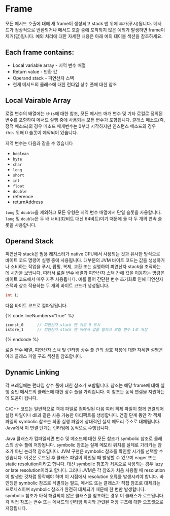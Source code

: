 # Frame

모든 메서드 호출에 대해 새 frame이 생성되고 stack 맨 위에 추가(푸시)됩니다. 메서드가 정상적으로 반환되거나 메서드 호출 중에 포착되지 않은 예외가 발생하면 frame이 제거(팝)됩니다. 예외 처리에 대한 자세한 내용은 아래 예외 테이블 섹션을 참조하세요.

## Each frame contains:

* Local variable array - 지역 변수 배열
* Return value - 반환 값
* Operand stack - 피연산자 스택
* 현재 메서드의 클래스에 대한 런타임 상수 풀에 대한 참조



## Local Vairable Array

로컬 변수의 배열에는 `this`에 대한 참조, 모든 메서드 매개 변수 및 기타 로컬로 정의된 변수를 포함하여 메서드 실행 중에 사용되는 모든 변수가 포함됩니다. 클래스 메소드(즉, 정적 메소드)의 경우 메소드 매개변수는 0부터 시작하지만 인스턴스 메소드의 경우 `this` 위해 0 슬롯이 예약되어 있습니다.



지역 변수는 다음과 같을 수 있습니다

* `boolean`
* `byte`
* `char`
* `long`
* `short`
* `int`
* `float`
* `double`
* reference
* returnAddress

`long` 및 `double`을 제외하고 모든 유형은 지역 변수 배열에서 단일 슬롯을 사용합니다. `long` 및 `double`은 두 배 너비(32비트 대신 64비트)이기 때문에 둘 다 두 개의 연속 슬롯을 사용합니다.



## Operand Stack <a href="#operand_stack" id="operand_stack"></a>

피연산자 stack은 범용 레지스터가 native CPU에서 사용되는 것과 유사한 방식으로 바이트 코드 명령어 실행 중에 사용됩니다. 대부분의 JVM 바이트 코드는 값을 생성하거나 소비하는 작업을 푸시, 팝핑, 복제, 교환 또는 실행하여 피연산자 stack을 조작하는 데 시간을 보냅니다. 따라서 로컬 변수 배열과 피연산자 스택 간에 값을 이동하는 명령은 바이트 코드에서 매우 자주 사용됩니다. 예를 들어 간단한 변수 초기화로 인해 피연산자 스택과 상호 작용하는 두 개의 바이트 코드가 생성됩니다.

```java
int i;
```

다음 바이트 코드로 컴파일됩니다.

{% code lineNumbers="true" %}
```c
iconst_0      // 피연산자 stack 맨 위로 0 푸시
istore_1      // 피연산자 stack 맨 위에서 값을 팝하고 로컬 변수 1로 저장
```
{% endcode %}

로컬 변수 배열, 피연산자 스택 및 런타임 상수 풀 간의 상호 작용에 대한 자세한 설명은 아래 클래스 파일 구조 섹션을 참조합니다.



## Dynamic Linking <a href="#dynamic_linking" id="dynamic_linking"></a>

각 프레임에는 런타임 상수 풀에 대한 참조가 포함됩니다. 참조는 해당 frame에 대해 실행 중인 메서드의 클래스에 대한 상수 풀을 가리킵니다. 이 참조는 동적 연결을 지원하는 데 도움이 됩니다.



C/C++ 코드는 일반적으로 객체 파일로 컴파일된 다음 여러 객체 파일이 함께 연결되어 실행 파일이나 dll과 같은 사용 가능한 아티팩트를 생성합니다. 연결 단계 동안 각 객체 파일의 symbolic 참조는 최종 실행 파일에 상대적인 실제 메모리 주소로 대체됩니다. Java에서 이 연결 단계는 런타임에 동적으로 수행됩니다.



Java 클래스가 컴파일되면 변수 및 메소드에 대한 모든 참조가 symbolic 참조로 클래스의 상수 풀에 저장됩니다. symbolic 참조는 실제 메모리 위치를 실제로 가리키는 참조가 아닌 논리적 참조입니다. JVM 구현은 symbolic 참조를 확인할 시기를 선택할 수 있습니다. 이것은 로드된 후 클래스 파일이 확인될 때 발생할 수 있으며 eager 또는 static resolution이라고 합니다. 대신 symbolic 참조가 처음으로 사용되는 경우 lazy or late resolution이라고 합니다. 그러나 JVM은 각 참조가 처음 사용될 때 resolution이 발생한 것처럼 동작해야 하며 이 시점에서 resolution 오류를 발생시켜야 합니다. 바인딩은 symbolic 참조로 식별되는 필드, 메서드 또는 클래스가 직접 참조로 대체되는 프로세스이며 symbolic 참조가 완전히 대체되기 때문에 한 번만 발생합니다. symbolic 참조가 아직 해결되지 않은 클래스를 참조하는 경우 이 클래스가 로드됩니다. 각 직접 참조는 변수 또는 메서드의 런타임 위치와 관련된 저장 구조에 대한 오프셋으로 저장됩니다.
